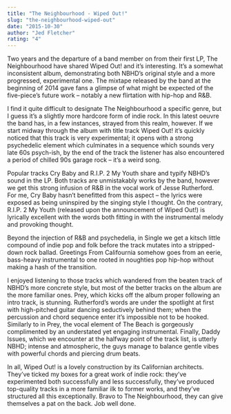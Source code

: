 ```yaml
---
title: "The Neighbourhood - Wiped Out!"
slug: "the-neighbourhood-wiped-out"
date: "2015-10-30"
author: "Jed Fletcher"
rating: "4"
---
```


Two years and the departure of a band member on from their first LP, The Neighbourhood have shared Wiped Out! and it’s interesting. It’s a somewhat inconsistent album, demonstrating both NBHD’s original style and a more progressed, experimental one. The mixtape released by the band at the beginning of 2014 gave fans a glimpse of what might be expected of the five-piece’s future work – notably a new flirtation with hip-hop and R&B.

I find it quite difficult to designate The Neighbourhood a specific genre, but I guess it’s a slightly more hardcore form of indie rock. In this latest oeuvre the band has, in a few instances, strayed from this realm, however. If we start midway through the album with title track Wiped Out! it’s quickly noticed that this track is very experimental; it opens with a strong psychedelic element which culminates in a sequence which sounds very late 60s psych-ish, by the end of the track the listener has also encountered a period of chilled 90s garage rock – it’s a weird song.

Popular tracks Cry Baby and R.I.P. 2 My Youth share and typify NBHD’s sound in the LP. Both tracks are unmistakably works by the band, however we get this strong infusion of R&B in the vocal work of Jesse Rutherford. For me, Cry Baby hasn’t benefitted from this aspect – the lyrics were exposed as being uninspired by the singing style I thought. On the contrary, R.I.P. 2 My Youth (released upon the announcement of Wiped Out!) is lyrically excellent with the words both fitting in with the instrumental melody and provoking thought.

Beyond the injection of R&B and psychedelia, in Single we get a kitsch little compound of indie pop and folk before the track mutates into a stripped-down rock ballad. Greetings From Califournia somehow goes from an eerie, bass-heavy instrumental to one rooted in noughties pop hip-hop without making a hash of the transition.

I enjoyed listening to those tracks which wandered from the beaten track of NBHD’s more concrete style, but most of the better tracks on the album are the more familiar ones. Prey, which kicks off the album proper following an intro track, is stunning. Rutherford’s words are under the spotlight at first with high-pitched guitar dancing seductively behind them; when the percussion and chord sequence enter it’s impossible not to be hooked. Similarly to in Prey, the vocal element of The Beach is gorgeously complimented by an understated yet engaging instrumental. Finally, Daddy Issues, which we encounter at the halfway point of the track list, is utterly NBHD; intense and atmospheric, the guys manage to balance gentle vibes with powerful chords and piercing drum beats.

In all, Wiped Out! is a lovely construction by its Californian architects. They’ve ticked my boxes for a great work of indie rock: they’ve experimented both successfully and less successfully, they’ve produced top-quality tracks in a more familiar ilk to former works, and they’ve structured all this exceptionally. Bravo to The Neighbourhood, they can give themselves a pat on the back. Job well done.
